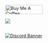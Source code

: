 <a href="https://www.buymeacoffee.com/yahyzl" target="_blank"><img src="https://cdn.buymeacoffee.com/buttons/v2/default-yellow.png" width="120px" height="30px" alt="Buy Me A Coffee"></a>

<a align="center" href="#"><img align="center" src="https://readme-typing-svg.herokuapp.com?font=Tilt+Prism&size=50&pause=1000&center=true&vCenter=true&repeat=false&width=435&height=90&lines=SUNDEFINED"/></a>
<br> </br>

[![Discord Banner](https://api.weblutions.com/discord/invite/theking/)](https://discord.gg/theking)
<br> </br>
